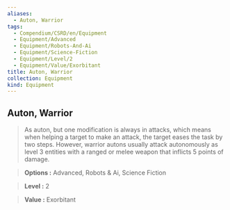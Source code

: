 ```yaml
---
aliases:
  - Auton, Warrior
tags:
  - Compendium/CSRD/en/Equipment
  - Equipment/Advanced
  - Equipment/Robots-And-Ai
  - Equipment/Science-Fiction
  - Equipment/Level/2
  - Equipment/Value/Exorbitant
title: Auton, Warrior
collection: Equipment
kind: Equipment
---
```

## Auton, Warrior    
    
>As auton, but one modification is always in attacks, which means when helping a target to make an attack, the target eases the task by two steps. However, warrior autons usually attack autonomously as level 3 entities with a ranged or melee weapon that inflicts 5 points of damage.    
> **Options :** Advanced, Robots & Ai, Science Fiction    
> **Level :** 2    
> **Value :** Exorbitant